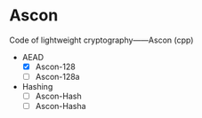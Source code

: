 # Ascon
Code of lightweight cryptography——Ascon (cpp)

- AEAD
  - [x] Ascon-128
  - [ ] Ascon-128a
- Hashing
  - [ ] Ascon-Hash
  - [ ] Ascon-Hasha
